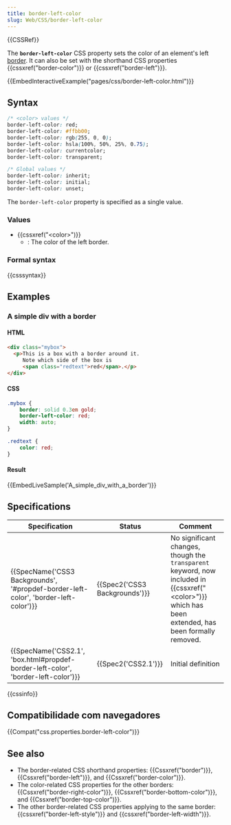 ```yaml
---
title: border-left-color
slug: Web/CSS/border-left-color
---
```


{{CSSRef}}

The **`border-left-color`** CSS property sets the color of an element's left [border](/pt-BR/docs/Web/CSS/border). It can also be set with the shorthand CSS properties {{cssxref("border-color")}} or {{cssxref("border-left")}}.

{{EmbedInteractiveExample("pages/css/border-left-color.html")}}

## Syntax

```css
/* <color> values */
border-left-color: red;
border-left-color: #ffbb00;
border-left-color: rgb(255, 0, 0);
border-left-color: hsla(100%, 50%, 25%, 0.75);
border-left-color: currentcolor;
border-left-color: transparent;

/* Global values */
border-left-color: inherit;
border-left-color: initial;
border-left-color: unset;
```

The `border-left-color` property is specified as a single value.

### Values

- {{cssxref("&lt;color&gt;")}}
  - : The color of the left border.

### Formal syntax

{{csssyntax}}

## Examples

### A simple div with a border

#### HTML

```html
<div class="mybox">
  <p>This is a box with a border around it.
     Note which side of the box is
     <span class="redtext">red</span>.</p>
</div>
```

#### CSS

```css
.mybox {
    border: solid 0.3em gold;
    border-left-color: red;
    width: auto;
}

.redtext {
    color: red;
}
```

#### Result

{{EmbedLiveSample('A_simple_div_with_a_border')}}

## Specifications

| Specification                                                                                                    | Status                                   | Comment                                                                                                                                                            |
| ---------------------------------------------------------------------------------------------------------------- | ---------------------------------------- | ------------------------------------------------------------------------------------------------------------------------------------------------------------------ |
| {{SpecName('CSS3 Backgrounds', '#propdef-border-left-color', 'border-left-color')}} | {{Spec2('CSS3 Backgrounds')}} | No significant changes, though the `transparent` keyword, now included in {{cssxref("&lt;color&gt;")}} which has been extended, has been formally removed. |
| {{SpecName('CSS2.1', 'box.html#propdef-border-left-color', 'border-left-color')}}     | {{Spec2('CSS2.1')}}                 | Initial definition                                                                                                                                                 |

{{cssinfo}}

## Compatibilidade com navegadores

{{Compat("css.properties.border-left-color")}}

## See also

- The border-related CSS shorthand properties: {{Cssxref("border")}}, {{Cssxref("border-left")}}, and {{Cssxref("border-color")}}.
- The color-related CSS properties for the other borders: {{Cssxref("border-right-color")}}, {{Cssxref("border-bottom-color")}}, and {{Cssxref("border-top-color")}}.
- The other border-related CSS properties applying to the same border: {{cssxref("border-left-style")}} and {{cssxref("border-left-width")}}.
